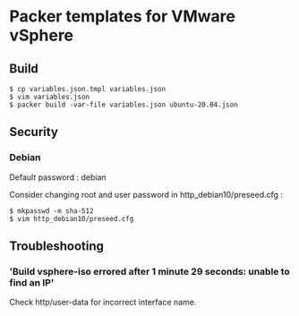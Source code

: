 # Packer templates for VMware vSphere

## Build

```
$ cp variables.json.tmpl variables.json
$ vim variables.json
$ packer build -var-file variables.json ubuntu-20.04.json 
```

## Security

### Debian

Default password : debian

Consider changing root and user password in http_debian10/preseed.cfg :

```
$ mkpasswd -m sha-512
$ vim http_debian10/preseed.cfg
```

## Troubleshooting

### 'Build vsphere-iso errored after 1 minute 29 seconds: unable to find an IP'

Check http/user-data for incorrect interface name.
